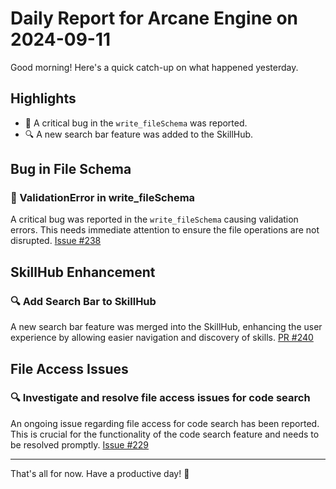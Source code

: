 # Daily Report for Arcane Engine on 2024-09-11

Good morning! Here's a quick catch-up on what happened yesterday.

## Highlights
- 🐛 A critical bug in the `write_fileSchema` was reported.
- 🔍 A new search bar feature was added to the SkillHub.

## Bug in File Schema
### 🐛 ValidationError in write_fileSchema
A critical bug was reported in the `write_fileSchema` causing validation errors. This needs immediate attention to ensure the file operations are not disrupted. [Issue #238](https://github.com/arc-eng/studio/issues/238)

## SkillHub Enhancement
### 🔍 Add Search Bar to SkillHub
A new search bar feature was merged into the SkillHub, enhancing the user experience by allowing easier navigation and discovery of skills. [PR #240](https://github.com/arc-eng/studio/pull/240)

## File Access Issues
### 🔍 Investigate and resolve file access issues for code search
An ongoing issue regarding file access for code search has been reported. This is crucial for the functionality of the code search feature and needs to be resolved promptly. [Issue #229](https://github.com/arc-eng/studio/issues/229)

---

That's all for now. Have a productive day! 🚀